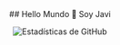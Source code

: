 <center>## Hello Mundo 👋 Soy Javi

![Estadísticas de GitHub](https://github-readme-stats.vercel.app/api?username=JavhoSam)</center>


